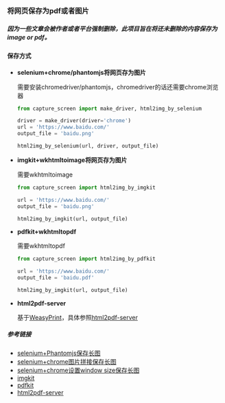 ### 将网页保存为pdf或者图片
##### 因为一些文章会被作者或者平台强制删除，此项目旨在将还未删除的内容保存为image or pdf。  



#### 保存方式
- **selenium+chrome/phantomjs将网页存为图片**

  需要安装chromedriver/phantomjs，chromedriver的话还需要chrome浏览器

  ```python
  from capture_screen import make_driver, html2img_by_selenium
  
  driver = make_driver(driver='chrome')
  url = 'https://www.baidu.com/'
  output_file = 'baidu.png'
  
  html2img_by_selenium(url, driver, output_file)
  ```

- **imgkit+wkhtmltoimage将网页存为图片**

  需要wkhtmltoimage

  ```python
  from capture_screen import html2img_by_imgkit
  
  url = 'https://www.baidu.com/'
  output_file = 'baidu.png'
  
  html2img_by_imgkit(url, output_file)
  ```


- **pdfkit+wkhtmltopdf**

  需要wkhtmltopdf

  ```python
  from capture_screen import html2img_by_pdfkit
  
  url = 'https://www.baidu.com/'
  output_file = 'baidu.pdf'
  
  html2img_by_imgkit(url, output_file)
  ```


- **html2pdf-server**

  基于[WeasyPrint](http://weasyprint.org/)，具体参照[html2pdf-server](https://github.com/spoqa/html2pdf-server)

  


##### 参考链接
* [selenium+Phantomjs保存长图](https://www.cnblogs.com/Jack-cx/p/9405737.html) 
* [selenium+chrome图片拼接保存长图](https://www.cnblogs.com/sparkling-ly/p/5466644.html)
* [selenium+chrome设置window size保存长图](http://www.cnblogs.com/MasterMonkInTemple/p/9970512.html)
* [imgkit](https://github.com/jarrekk/imgkit)
* [pdfkit](https://github.com/JazzCore/python-pdfkit)
* [html2pdf-server](https://github.com/spoqa/html2pdf-server)